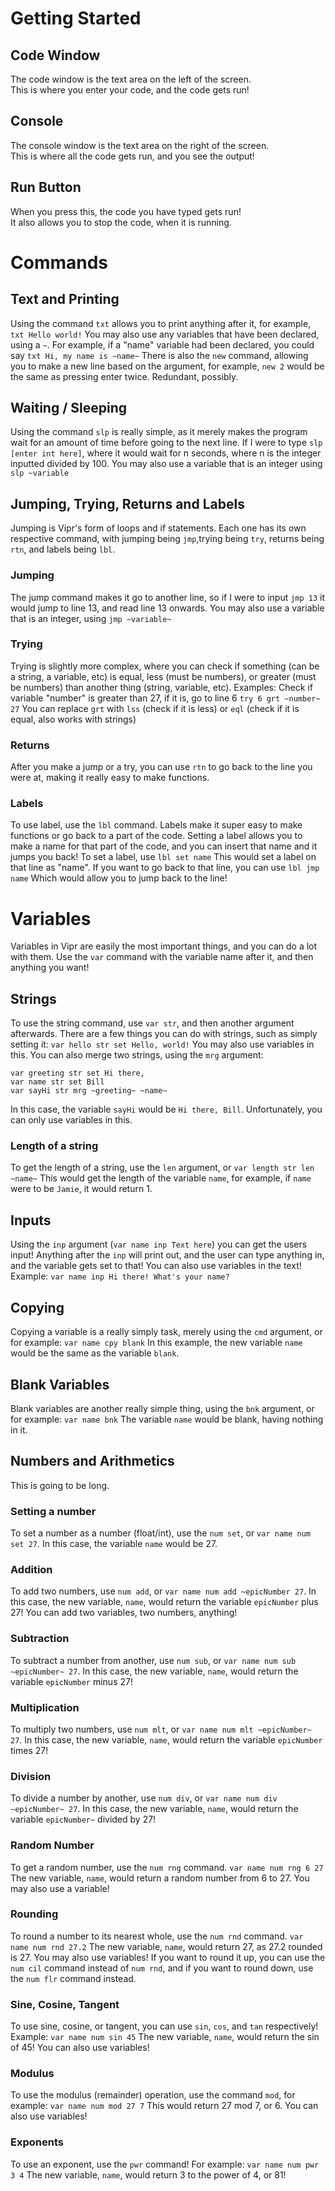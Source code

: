 # Getting Started
## Code Window
The code window is the text area on the left of the screen.  
This is where you enter your code, and the code gets run!
## Console
The console window is the text area on the right of the screen.  
This is where all the code gets run, and you see the output!
## Run Button
When you press this, the code you have typed gets run!  
It also allows you to stop the code, when it is running.
# Commands
## Text and Printing
Using the command `txt` allows you to print anything after it, for example,
```txt Hello world!``` 
You may also use any variables that have been
declared, using a `~`. For example, if a "name" variable had been declared, you could say
```txt Hi, my name is ~name~```
There is also the `new` command, allowing you to make a new line based on the argument, for example, `new 2` would be the same as pressing enter twice. Redundant, possibly.
## Waiting / Sleeping
Using the command `slp` is really simple, as it merely makes the program wait for an amount of time before going to the next line. If I were to type
```slp [enter int here]```, where it would wait for n seconds, where n is the integer inputted divided by 100.
You may also use a variable that is an integer using
```slp ~variable```
## Jumping, Trying, Returns and Labels
Jumping  is Vipr's form of loops and if statements. Each one has its own respective command, with jumping being `jmp`,trying being `try`, returns being `rtn`, and labels being `lbl`.
### Jumping
The jump command makes it go to another line, so if I were to input
```jmp 13```
it would jump to line 13, and read line 13 onwards.
You may also use a variable that is an integer, using 
```jmp ~variable~```
### Trying
Trying is slightly more complex, where you can check if something (can be a string, a variable, etc) is equal, less (must be numbers), or greater (must be numbers) than another thing (string, variable, etc). Examples:
Check if variable "number" is greater than 27, if it is, go to line 6
```try 6 grt ~number~ 27```
You can replace `grt` with `lss` (check if it is less) or `eql` (check if it is equal, also works with strings)
### Returns
After you make a jump or a try, you can use `rtn` to go back to the line you were at, making it really easy to make functions.
### Labels
To use label, use the `lbl` command. Labels make it super easy to make functions or go back to a part of the code. Setting a label allows you to make a name for that part of the code, and you can insert that name and it jumps you back!
To set a label, use
```lbl set name```
This would set a label on that line as "name".
If you want to go back to that line, you can use
```lbl jmp name```
Which would allow you to jump back to the line!
# Variables
Variables in Vipr are easily the most important things, and you can do a lot with them. Use the `var` command with the variable name after it, and then anything you want!
## Strings
To use the string command, use `var str`, and then another argument afterwards. There are a few things you can do with strings, such as simply setting it:
`var hello str set Hello, world!`
You may also use variables in this.
You can also merge two strings, using the `mrg` argument:
```
var greeting str set Hi there, 
var name str set Bill
var sayHi str mrg ~greeting~ ~name~
```
In this case, the variable `sayHi` would be `Hi there, Bill`.
Unfortunately, you can only use variables in this.
### Length of a string
To get the length of a string, use the `len` argument, or
```var length str len ~name~```
This would get the length of the variable `name`, for example, if `name` were to be `Jamie`, it would return 1.
## Inputs
Using the `inp` argument (`var name inp Text here`) you can get the users input! Anything after the `inp` will print out, and the user can type anything in, and the variable gets set to that! You can also use variables in the text! Example:
```var name inp Hi there! What's your name?```
## Copying
Copying a variable is a really simply task, merely using the `cmd` argument, or for example:
```var name cpy blank```
In this example, the new variable `name` would be the same as the variable `blank`.
## Blank Variables
Blank variables are another really simple thing, using the `bnk` argument, or for example:
```var name bnk```
The variable `name` would be blank, having nothing in it.
## Numbers and Arithmetics
This is going to be long.
### Setting a number
To set a number as a number (float/int), use the `num set`, or ```var name num set 27```.
In this case, the variable `name` would be 27.
### Addition
To add two numbers, use `num add`, or ```var name num add ~epicNumber 27```.
In this case, the new variable, `name`, would return the variable `epicNumber` plus 27! You can add two variables, two numbers, anything!
### Subtraction
To subtract a number from another, use `num sub`, or ```var name num sub ~epicNumber~ 27```.
In this case, the new variable, `name`, would return the variable `epicNumber` minus 27!
### Multiplication
To multiply two numbers, use `num mlt`, or ```var name num mlt ~epicNumber~ 27```.
In this case, the new variable, `name`, would return the variable `epicNumber` times 27!
### Division
To divide a number by another, use `num div`, or ```var name num div ~epicNumber~ 27```.
In this case, the new variable, `name`, would return the variable `epicNumber~` divided by 27!
### Random Number
To get a random number, use the `num rng` command.
```var name num rng 6 27```
The new variable, `name`, would return a random number from 6 to 27. You may also use a variable!
### Rounding
To round a number to its nearest whole, use the `num rnd` command.
```var name num rnd 27.2```
The new variable, `name`, would return 27, as 27.2 rounded is 27. You may also use variables!
If you want to round it up, you can use the `num cil` command instead of `num rnd`, and if you want to round down, use the `num flr` command instead.
### Sine, Cosine, Tangent
To use sine, cosine, or tangent, you can use `sin`, `cos`, and `tan` respectively! Example:
```var name num sin 45```
The new variable, `name`, would return the sin of 45! You can also use variables!
### Modulus
To use the modulus (remainder) operation, use the command `mod`, for example:
```var name num mod 27 7```
This would return 27 mod 7, or 6.
You can also use variables!
### Exponents
To use an exponent, use the `pwr` command!
For example:
```var name num pwr 3 4```
The new variable, `name`, would return 3 to the power of 4, or 81!
